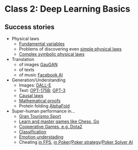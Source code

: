 # Class 2: Deep Learning Basics

## Success stories
- Physical laws
  - [Fundamental variables](https://www.nature.com/articles/s43588-022-00281-6)
  - Problems of discovering even [simple physical laws](https://www.frontiersin.org/articles/10.3389/frai.2020.00025/full)
  - [Complex symbolic physical laws](https://www.science.org/doi/10.1126/sciadv.aay2631)
- Translation
  - of images [GauGAN](http://gaugan.org/gaugan2/)
  - of texts
  - of music [Facebook AI](https://ai.facebook.com/research/publications/a-universal-music-translation-network)
- Generation/Understanding
  - Images: [DALL-E](https://openai.com/dall-e-2/)
  - Text: [OPT-175B](https://ai.facebook.com/blog/opt-175b-large-language-model-applications/); [GPT-3](https://openai.com/blog/gpt-3-apps/)
  - [Causal laws](https://proceedings.neurips.cc/paper/2020/hash/6822951732be44edf818dc5a97d32ca6-Abstract.html)
  - [Mathematical proofs](https://www.nature.com/articles/s41586-021-04086-x)
  - Protein folding [AlphaFold](https://www.deepmind.com/blog/alphafold-reveals-the-structure-of-the-protein-universe)
- Super-human performance in...
  - [Gran Tourismo Sport](https://arxiv.org/abs/2008.07971)
  - [Learn and master games like Chess, Go](https://www.deepmind.com/blog/muzero-mastering-go-chess-shogi-and-atari-without-rules)
  - [Cooperative Games, e.g. Dota2](https://openai.com/five/)
  - [Classification]()
  - [Emotion understading]()
  - Cheating [in FPS](https://thenextweb.com/news/new-ml-console-cheat-ai-aim-assist), [in Poker](https://www.nytimes.com/2022/01/18/magazine/ai-technology-poker.html)/[Poker strategy](https://www.science.org/doi/10.1126/science.1259433)/[Poker Solver AI](https://www.piosolver.com/)